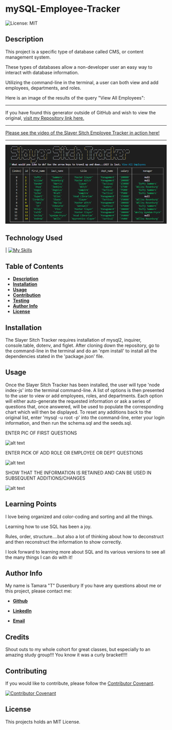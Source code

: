 # mySQL-Employee-Tracker

![License: MIT](https://img.shields.io/badge/License-MIT-yellow.svg)

## Description 

This project is a specific type of database called CMS, or content management system. 

These types of databases allow a non-developer user an easy way to interact with database information. 

Utilizing the command-line in the terminal, a user can both view and add employees, departments, and roles.

Here is an image of the results of the query "View All Employees":

-------------------------------------------------------------------------------------------------------------------------------------------------------------------------------------------

If you have found this generator outside of GitHub and wish to view the original, [visit my Repository link here.](https://github.com/tdusenbury/mySQL-Employee-Tracker)

-------------------------------------------------------------------------------------------------------------------------------------------------------------------------------------------

[Please see the video of the Slayer Sitch Employee Tracker in action here!](https://www.veed.io/view/406cec29-5601-4876-b8ae-c0cf076a6b27?panel=share)

-------------------------------------------------------------------------------------------------------------------------------------------------------------------------------------------

![alt text](./img/ScreenShot.PNG)



## Technology Used 

| [![My Skills](https://skillicons.dev/icons?i=js,nodejs,vscode,github,mysql&theme=light)](https://skillicons.dev) 

## Table of Contents

  - [**Description**](#description)
  - [**Installation**](#installation)
  - [**Usage**](#usage)
  - [**Contribution**](#contributing)
  - [**Testing**](#tests)
  - [**Author Info**](#author-info)
  - [**License**](#license)

## Installation

The Slayer Sitch Tracker requires installation of mysql2, inquirer, console.table, dotenv, and figlet. After cloning down the repository, go to the command-line in the terminal and do an 'npm install' to install all the dependencies stated in the 'package.json' file.

## Usage 

Once the Slayer Sitch Tracker has been installed, the user will type 'node index-js' into the terminal command-line. A list of options is then presented to the user to view or add employees, roles, and departments. Each option will either auto-generate the requested information or ask a series of questions that, once answered, will be used to populate the corresponding chart which will then be displayed. To reset any additions back to the original list, enter 'mysql -u root -p' into the command-line, enter your login information, and then run the schema.sql and the seeds.sql.

ENTER PIC OF FIRST QUESTIONS

![alt text]()

ENTER PICK OF ADD ROLE OR EMPLOYEE OR DEPT QUESTIONS

![alt text](./images/Add%20and%20Save%20Notes.PNG)

SHOW THAT THE INFORMATION IS RETAINED AND CAN BE USED IN SUBSEQUENT ADDITIONS/CHANGES

![alt text](./images/Deleted%20Note.PNG)

## Learning Points

I love being organized and color-coding and sorting and all the things. 

Learning how to use SQL has been a joy.

Rules, order, structure....but also a lot of thinking about how to deconstruct and then reconstruct the information to show correctly.

I look forward to learning more about SQL and its various versions to see all the many things I can do with it!

## Author Info
My name is Tamara "T" Dusenbury
If you have any questions about me or this project, please contact me:
  
- [**Github**](https://github.com/tdusenbury)

- [**LinkedIn**](https://linkedin.com/in/tamara-dusenbury-02ab8591)

- [**Email**](mailto:tamara.dusenbury@gmail.com)


## Credits

Shout outs to my whole cohort for great classes, but especially to an amazing study group!!! You know it was a curly bracket!!!!

## Contributing

If you would like to contribute, please follow the [Contributor Covenant](https://www.contributor-covenant.org/).

[![Contributor Covenant](https://img.shields.io/badge/Contributor%20Covenant-2.1-4baaaa.svg)](code_of_conduct.md)

## License

This projects holds an MIT License.